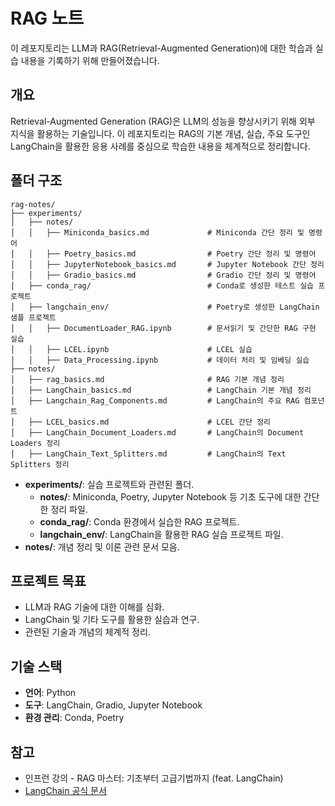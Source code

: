 # RAG 노트

이 레포지토리는 LLM과 RAG(Retrieval-Augmented Generation)에 대한 학습과 실습 내용을 기록하기 위해 만들어졌습니다.

## 개요
Retrieval-Augmented Generation (RAG)은 LLM의 성능을 향상시키기 위해 외부 지식을 활용하는 기술입니다. 이 레포지토리는 RAG의 기본 개념, 실습, 주요 도구인 LangChain을 활용한 응용 사례를 중심으로 학습한 내용을 체계적으로 정리합니다.

## 폴더 구조
```
rag-notes/
├── experiments/
│   ├── notes/
│   │   ├── Miniconda_basics.md             # Miniconda 간단 정리 및 명령어
│   │   ├── Poetry_basics.md                # Poetry 간단 정리 및 명령어
│   │   ├── JupyterNotebook_basics.md       # Jupyter Notebook 간단 정리
│   │   ├── Gradio_basics.md                # Gradio 간단 정리 및 명령어
│   ├── conda_rag/                          # Conda로 생성한 테스트 실습 프로젝트
│   ├── langchain_env/                      # Poetry로 생성한 LangChain 샘플 프로젝트
│   │   ├── DocumentLoader_RAG.ipynb        # 문서읽기 및 간단한 RAG 구현 실습
│   │   ├── LCEL.ipynb                      # LCEL 실습
│   │   ├── Data_Processing.ipynb           # 데이터 처리 및 임베딩 실습
├── notes/
│   ├── rag_basics.md                       # RAG 기본 개념 정리
│   ├── LangChain_basics.md                 # LangChain 기본 개념 정리
│   ├── Langchain_Rag_Components.md         # LangChain의 주요 RAG 컴포넌트
│   ├── LCEL_basics.md                      # LCEL 간단 정리
│   ├── LangChain_Document_Loaders.md       # LangChain의 Document Loaders 정리
│   ├── LangChain_Text_Splitters.md         # LangChain의 Text Splitters 정리
```

- **experiments/**: 실습 프로젝트와 관련된 폴더.
  - **notes/**: Miniconda, Poetry, Jupyter Notebook 등 기초 도구에 대한 간단한 정리 파일.
  - **conda_rag/**: Conda 환경에서 실습한 RAG 프로젝트.
  - **langchain_env/**: LangChain을 활용한 RAG 실습 프로젝트 파일.
- **notes/**: 개념 정리 및 이론 관련 문서 모음.

## 프로젝트 목표
- LLM과 RAG 기술에 대한 이해를 심화.
- LangChain 및 기타 도구를 활용한 실습과 연구.
- 관련된 기술과 개념의 체계적 정리.

## 기술 스택
- **언어**: Python
- **도구**: LangChain, Gradio, Jupyter Notebook
- **환경 관리**: Conda, Poetry

## 참고
- 인프런 강의 - RAG 마스터: 기초부터 고급기법까지 (feat. LangChain)
- [LangChain 공식 문서](https://langchain.readthedocs.io/)
